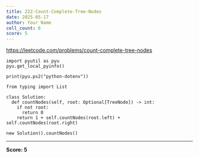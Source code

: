```yaml
---
title: 222-Count-Complete-Tree-Nodes
date: 2025-05-17
author: Your Name
cell_count: 6
score: 5
---
```


https://leetcode.com/problems/count-complete-tree-nodes


```
import pyutil as pyu
pyu.get_local_pyinfo()
```


```
print(pyu.ps2("python-dotenv"))
```


```
from typing import List
```


```
class Solution:
  def countNodes(self, root: Optional[TreeNode]) -> int:
    if not root:
      return 0
    return 1 + self.countNodes(root.left) + self.countNodes(root.right)
```


```
new Solution().countNodes()
```


---
**Score: 5**